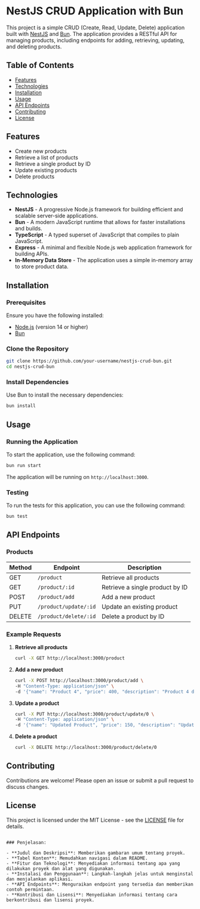 
# NestJS CRUD Application with Bun

This project is a simple CRUD (Create, Read, Update, Delete) application built with [NestJS](https://nestjs.com/) and [Bun](https://bun.sh/). The application provides a RESTful API for managing products, including endpoints for adding, retrieving, updating, and deleting products.

## Table of Contents

- [Features](#features)
- [Technologies](#technologies)
- [Installation](#installation)
- [Usage](#usage)
- [API Endpoints](#api-endpoints)
- [Contributing](#contributing)
- [License](#license)

## Features

- Create new products
- Retrieve a list of products
- Retrieve a single product by ID
- Update existing products
- Delete products

## Technologies

- **NestJS** - A progressive Node.js framework for building efficient and scalable server-side applications.
- **Bun** - A modern JavaScript runtime that allows for faster installations and builds.
- **TypeScript** - A typed superset of JavaScript that compiles to plain JavaScript.
- **Express** - A minimal and flexible Node.js web application framework for building APIs.
- **In-Memory Data Store** - The application uses a simple in-memory array to store product data.

## Installation

### Prerequisites

Ensure you have the following installed:

- [Node.js](https://nodejs.org/) (version 14 or higher)
- [Bun](https://bun.sh/)

### Clone the Repository

```bash
git clone https://github.com/your-username/nestjs-crud-bun.git
cd nestjs-crud-bun
```

### Install Dependencies

Use Bun to install the necessary dependencies:

```bash
bun install
```

## Usage

### Running the Application

To start the application, use the following command:

```bash
bun run start
```

The application will be running on `http://localhost:3000`.

### Testing

To run the tests for this application, you can use the following command:

```bash
bun test
```

## API Endpoints

### Products

| Method | Endpoint         | Description                              |
|--------|------------------|------------------------------------------|
| GET    | `/product`       | Retrieve all products                    |
| GET    | `/product/:id`   | Retrieve a single product by ID          |
| POST   | `/product/add`   | Add a new product                        |
| PUT    | `/product/update/:id` | Update an existing product          |
| DELETE | `/product/delete/:id` | Delete a product by ID              |

### Example Requests

1. **Retrieve all products**
   ```bash
   curl -X GET http://localhost:3000/product
   ```

2. **Add a new product**
   ```bash
   curl -X POST http://localhost:3000/product/add \
   -H "Content-Type: application/json" \
   -d '{"name": "Product 4", "price": 400, "description": "Product 4 description"}'
   ```

3. **Update a product**
   ```bash
   curl -X PUT http://localhost:3000/product/update/0 \
   -H "Content-Type: application/json" \
   -d '{"name": "Updated Product", "price": 150, "description": "Updated description"}'
   ```

4. **Delete a product**
   ```bash
   curl -X DELETE http://localhost:3000/product/delete/0
   ```

## Contributing

Contributions are welcome! Please open an issue or submit a pull request to discuss changes.

## License

This project is licensed under the MIT License - see the [LICENSE](LICENSE) file for details.

```

### Penjelasan:

- **Judul dan Deskripsi**: Memberikan gambaran umum tentang proyek.
- **Tabel Konten**: Memudahkan navigasi dalam README.
- **Fitur dan Teknologi**: Menyediakan informasi tentang apa yang dilakukan proyek dan alat yang digunakan.
- **Instalasi dan Penggunaan**: Langkah-langkah jelas untuk menginstal dan menjalankan aplikasi.
- **API Endpoints**: Menguraikan endpoint yang tersedia dan memberikan contoh permintaan.
- **Kontribusi dan Lisensi**: Menyediakan informasi tentang cara berkontribusi dan lisensi proyek.
